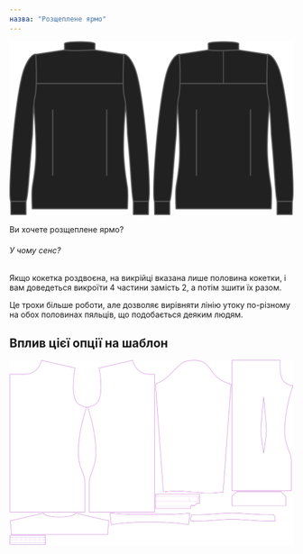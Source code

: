 ```yaml
---
назва: "Розщеплене ярмо"
---
```


![Роздвоєне ярмо](splityoke.svg)

Ви хочете розщеплене ярмо?

<Note>

###### У чому сенс?

Якщо кокетка роздвоєна, на викрійці вказана лише половина кокетки, і вам доведеться викроїти 4 частини замість 2, а потім зшити їх разом.

Це трохи більше роботи, але дозволяє вирівняти лінію утоку по-різному на обох половинах пяльців, що подобається деяким людям.

</Note>

## Вплив цієї опції на шаблон

![На цьому зображенні показано вплив цієї опції шляхом накладання декількох варіантів, які мають різне значення для цієї опції](simon_splityoke_sample.svg "Вплив цієї опції на шаблон")

